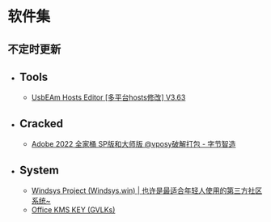 # 软件集
不定时更新
---

* ## Tools
    * [UsbEAm Hosts Editor [多平台hosts修改] V3.63](https://www.dogfight360.com/blog/475/)

* ## Cracked
    * [Adobe 2022 全家桶 SP版和大师版 @vposy破解打包 - 字节智造](https://www.zsxcool.com/28665.html)

* ## System
    * [Windsys Project (Windsys.win) | 也许是最适合年轻人使用的第三方社区系统~](https://windsys.win/)
    * [Office KMS KEY (GVLKs)](https://office-kms-keys.pages.dev/)

